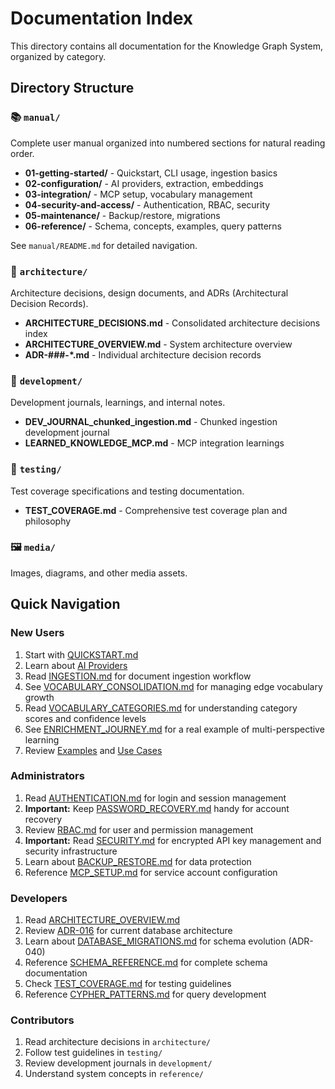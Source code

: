 # Documentation Index

This directory contains all documentation for the Knowledge Graph System, organized by category.

## Directory Structure

### 📚 `manual/`
Complete user manual organized into numbered sections for natural reading order.

- **01-getting-started/** - Quickstart, CLI usage, ingestion basics
- **02-configuration/** - AI providers, extraction, embeddings
- **03-integration/** - MCP setup, vocabulary management
- **04-security-and-access/** - Authentication, RBAC, security
- **05-maintenance/** - Backup/restore, migrations
- **06-reference/** - Schema, concepts, examples, query patterns

See `manual/README.md` for detailed navigation.

### 📐 `architecture/`
Architecture decisions, design documents, and ADRs (Architectural Decision Records).

- **ARCHITECTURE_DECISIONS.md** - Consolidated architecture decisions index
- **ARCHITECTURE_OVERVIEW.md** - System architecture overview
- **ADR-###-*.md** - Individual architecture decision records

### 🔨 `development/`
Development journals, learnings, and internal notes.

- **DEV_JOURNAL_chunked_ingestion.md** - Chunked ingestion development journal
- **LEARNED_KNOWLEDGE_MCP.md** - MCP integration learnings

### 🧪 `testing/`
Test coverage specifications and testing documentation.

- **TEST_COVERAGE.md** - Comprehensive test coverage plan and philosophy

### 🖼️ `media/`
Images, diagrams, and other media assets.

## Quick Navigation

### New Users
1. Start with [QUICKSTART.md](manual/01-getting-started/01-QUICKSTART.md)
2. Learn about [AI Providers](manual/02-configuration/01-AI_PROVIDERS.md)
3. Read [INGESTION.md](manual/01-getting-started/03-INGESTION.md) for document ingestion workflow
4. See [VOCABULARY_CONSOLIDATION.md](manual/03-integration/02-VOCABULARY_CONSOLIDATION.md) for managing edge vocabulary growth
5. Read [VOCABULARY_CATEGORIES.md](guides/VOCABULARY_CATEGORIES.md) for understanding category scores and confidence levels
6. See [ENRICHMENT_JOURNEY.md](manual/06-reference/07-ENRICHMENT_JOURNEY.md) for a real example of multi-perspective learning
7. Review [Examples](manual/06-reference/03-EXAMPLES.md) and [Use Cases](manual/06-reference/02-USE_CASES.md)

### Administrators
1. Read [AUTHENTICATION.md](manual/04-security-and-access/01-AUTHENTICATION.md) for login and session management
2. **Important:** Keep [PASSWORD_RECOVERY.md](manual/04-security-and-access/04-PASSWORD_RECOVERY.md) handy for account recovery
3. Review [RBAC.md](manual/04-security-and-access/02-RBAC.md) for user and permission management
4. **Important:** Read [SECURITY.md](manual/04-security-and-access/03-SECURITY.md) for encrypted API key management and security infrastructure
5. Learn about [BACKUP_RESTORE.md](manual/05-maintenance/01-BACKUP_RESTORE.md) for data protection
6. Reference [MCP_SETUP.md](manual/03-integration/01-MCP_SETUP.md) for service account configuration

### Developers
1. Read [ARCHITECTURE_OVERVIEW.md](architecture/ARCHITECTURE_OVERVIEW.md)
2. Review [ADR-016](architecture/ADR-016-apache-age-migration.md) for current database architecture
3. Learn about [DATABASE_MIGRATIONS.md](manual/05-maintenance/02-DATABASE_MIGRATIONS.md) for schema evolution (ADR-040)
4. Reference [SCHEMA_REFERENCE.md](manual/06-reference/01-SCHEMA_REFERENCE.md) for complete schema documentation
5. Check [TEST_COVERAGE.md](testing/TEST_COVERAGE.md) for testing guidelines
6. Reference [CYPHER_PATTERNS.md](manual/06-reference/09-CYPHER_PATTERNS.md) for query development

### Contributors
1. Read architecture decisions in `architecture/`
2. Follow test guidelines in `testing/`
3. Review development journals in `development/`
4. Understand system concepts in `reference/`
